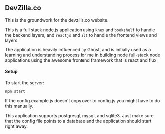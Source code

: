 ## DevZilla.co ## 

This is the groundwork for the devzilla.co website.  

This is a full stack node.js application using `knex` and `bookshelf` to handle the backend layers, and `reactjs` and `alt` to handle the frontend views and layers.

The application is heavily influenced by Ghost, and is initially used as a learning and understanding process for me in building node full-stack node applications using the awesome frontend framework that is react and flux


#### Setup ####
To start the server:

```
npm start
```

If the config.example.js doesn't copy over to config.js you might have to do this manually.

This application supports postgresql, mysql, and sqlite3.  Just make sure that the config file points to a database and the application should start right away.


